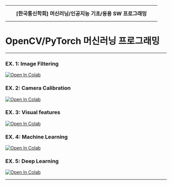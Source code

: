 <table width="100%" border="0" cellspacing="0" cellpadding="0">
  <tr>
    <td height="50" align="center"><B>  &nbsp; &nbsp; &nbsp; [한국통신학회] 머신러닝/인공지능 기초/응용 SW 프로그래밍 &nbsp; &nbsp; &nbsp;  <BR></B></td>
  </tr>
</table>
  
# OpenCV/PyTorch 머신러닝 프로그래밍

<hr/>

### EX. 1: Image Filtering
[![Open In Colab](https://colab.research.google.com/assets/colab-badge.svg)](https://colab.research.google.com/drive/1nRaEBVNTzxDLjRyc4OU3-kXpunkd-Cll?usp=sharing)

### EX. 2: Camera Calibration
[![Open In Colab](https://colab.research.google.com/assets/colab-badge.svg)](https://colab.research.google.com/drive/1I8aRgGesGNLIjpmRFeCcjimeDaCgk9g3?usp=sharing)

### EX. 3: Visual features
[![Open In Colab](https://colab.research.google.com/assets/colab-badge.svg)](https://colab.research.google.com/drive/1-akVG4V9HGUE1ZjNOAy-eZLKxkRUb0Kz?usp=sharing)

### EX. 4: Machine Learning
[![Open In Colab](https://colab.research.google.com/assets/colab-badge.svg)](https://colab.research.google.com/drive/1Y-lo6NH0vcLTf3-G_yZidZtHXZJO4W7Z?usp=sharing)

### EX. 5: Deep Learning
[![Open In Colab](https://colab.research.google.com/assets/colab-badge.svg)](https://colab.research.google.com/drive/1aQObGA7VwNfiaoJEeIMmUKxe8yHlD4lM?usp=sharing)

<hr/>
